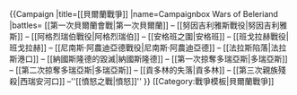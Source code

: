 {{Campaign
|title=[[貝爾蘭戰爭]]
|name=Campaignbox Wars of Beleriand
|battles= [[第一次貝爾蘭會戰|第一次貝爾蘭]] &ndash; [[努因吉利雅斯戰役|努因吉利雅斯]] &ndash; [[阿格烈瑞伯戰役|阿格烈瑞伯]] &ndash; [[安格班之圍|安格班]] &ndash; [[班戈拉赫戰役|班戈拉赫]] &ndash; [[尼南斯·阿農迪亞德戰役|尼南斯·阿農迪亞德]] &ndash; [[法拉斯陷落|法拉斯港口]] &ndash; [[納國斯隆德的毀滅|納國斯隆德]] &ndash; [[第一次掠奪多瑞亞斯|多瑞亞斯]] &ndash; [[第二次掠奪多瑞亞斯|多瑞亞斯]] &ndash; [[貢多林的失落|貢多林]] &ndash; [[第三次親族殘殺|西瑞安河口]] &ndash;''[[憤怒之戰|憤怒]]''
}}<noinclude>
[[Category:戰爭模板|貝爾蘭戰爭]]
</noinclude>